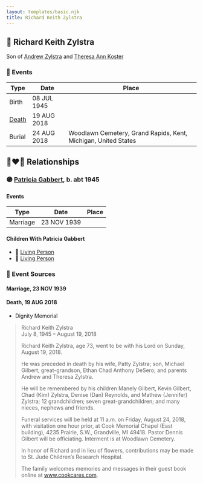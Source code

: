 ```yaml
---
layout: templates/basic.njk
title: Richard Keith Zylstra
---
```

## 🔵 Richard Keith Zylstra

Son of [Andrew Zylstra](/people/4/44051626) and [Theresa Ann Koster](/people/8/89133966)

### 📆 Events

Type | Date | Place
------ | ------ | ------
Birth | 08 JUL 1945 |
[Death](#event-d27d1021-9e00-4e00-a4b0-429c5b350786) | 19 AUG 2018 |
Burial | 24 AUG 2018 | Woodlawn Cemetery, Grand Rapids, Kent, Michigan, United States

## 👩‍❤️‍👨 Relationships

### 🟣 [Patricia Gabbert](/people/3/31898817), b. abt 1945

#### Events

Type | Date | Place
------ | ------ | ------
Marriage | 23 NOV 1939 |
#### Children With Patricia Gabbert
* 🔵 [Living Person](/people/6/65026517)
* 🔵 [Living Person](/people/8/89027494)
### 📰 Event Sources

#### <a id="event-02e8a53c-6280-47e7-bb23-68bb6517bd07"></a> Marriage, 23 NOV 1939

#### <a id="event-d27d1021-9e00-4e00-a4b0-429c5b350786"></a> Death, 19 AUG 2018
* Dignity Memorial
>   
  > Richard Keith Zylstra  
  > July 8, 1945 – August 19, 2018  
  >   
  > Richard Keith Zylstra, age 73, went to be with his Lord on Sunday, August 19, 2018.  
  >   
  > He was preceded in death by his wife, Patty Zylstra; son, Michael Gilbert; great-grandson, Ethan Chad Anthony DeSero; and parents Andrew and Theresa Zylstra.  
  >   
  > He will be remembered by his children Manely Gilbert, Kevin Gilbert, Chad (Kim) Zylstra, Denise (Dan) Reynolds, and Mathew (Jennifer) Zylstra; 12 grandchildren; seven great-grandchildren; and many nieces, nephews and friends.  
  >   
  > Funeral services will be held at 11 a.m. on Friday, August 24, 2018, with visitation one hour prior, at Cook Memorial Chapel (East building), 4235 Prairie, S.W., Grandville, MI 49418. Pastor Dennis Gilbert will be officiating. Interment is at Woodlawn Cemetery.  
  >   
  > In honor of Richard and in lieu of flowers, contributions may be made to St. Jude Children’s Research Hospital.  
  >   
  > The family welcomes memories and messages in their guest book online at www.cookcares.com.
